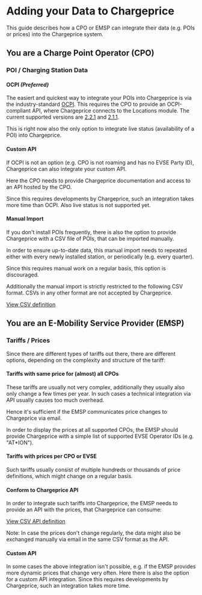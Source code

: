 # Adding your Data to Chargeprice

This guide describes how a CPO or EMSP can integrate their data (e.g. POIs or
prices) into the Chargeprice system.

## You are a Charge Point Operator (CPO)

### POI / Charging Station Data

#### OCPI *(Preferred)*

The easiert and quickest way to integrate your POIs into Chargeprice is via the
industry-standard [OCPI](https://evroaming.org/ocpi-background/). This requires
the CPO to provide an OCPI-compliant API, where Chargeprice connects to  the
Locations module. The current supported versions are [2.2.1](https://github.com/ocpi/ocpi/tree/2.2.1) and [2.1.1](https://github.com/ocpi/ocpi/tree/2.1.1).

This is right now also the only option to integrate live status (availability of
a POI) into Chargeprice.

#### Custom API

If OCPI is not an option (e.g. CPO is not roaming and has no EVSE Party ID),
Chargeprice can also integrate your custom API.

Here the CPO needs to provide Chargeprice documentation and access to an API
hosted by the CPO.

Since this requires developments by Chargeprice, such an integration takes more
time than OCPI. Also live status is not supported yet.

#### Manual Import

If you don't install POIs frequently, there is also the option to provide
Chargeprice with a CSV file of POIs, that can be imported manually.

In order to ensure up-to-date data, this manual import needs to repeated either
with every newly installed station, or periodically (e.g. every quarter).

Since this requires manual work on a regular basis, this option is discouraged.

Additionally the manual import is strictly restricted to the following CSV
format. CSVs in any other format are not accepted by Chargeprice.

[View CSV definition](/imports/charging_stations/csv.md)

## You are an E-Mobility Service Provider (EMSP)

### Tariffs / Prices

Since there are different types of tariffs out there, there are different
options, depending on the complexity and structure of the tariff:

#### Tariffs with same price for (almost) all CPOs

These tariffs are usually not very complex, additionally they usually also only
change a few times per year. In such cases a technical integration via API
usually causes too much overhead.

Hence it's sufficient if the EMSP communicates price changes to Chargeprice via
email.

In order to display the prices at all supported CPOs, the EMSP should provide
Chargeprice with a simple list of supported EVSE Operator IDs (e.g. "AT*ION").

#### Tariffs with prices per CPO or EVSE

Such tariffs usually consist of multiple hundreds or thousands of price
definitions, which might change on a regular basis. 

#### Conform to Chargeprice API

In order to integrate such tariffs into Chargeprice, the EMSP needs to provide
an API with the prices, that Chargeprice can consume:

[View CSV API definition](/imports/tariffs/csv_api.md)

Note: In case the prices don't change regularly, the data might also be
exchanged manually via email in the same CSV format as the API.

#### Custom API

In some cases the above integration isn't possible, e.g. if the EMSP provides
more dynamic prices that change very often. Here there is also the option for a
custom API integration. Since this requires developments by Chargeprice, such an
integration takes more time.


